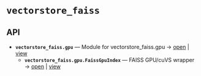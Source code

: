 # `vectorstore_faiss`

<!-- START doctoc generated TOC please keep comment here to allow auto update -->
<!-- END doctoc generated TOC please keep comment here to allow auto update -->

## API
- **`vectorstore_faiss.gpu`** — Module for vectorstore_faiss.gpu → [open](vscode://file//home/paul/kgfoundry/src/vectorstore_faiss/gpu.py:1:1) | [view](gpu.py#L1)
  - **`vectorstore_faiss.gpu.FaissGpuIndex`** — FAISS GPU/cuVS wrapper → [open](vscode://file//home/paul/kgfoundry/src/vectorstore_faiss/gpu.py:22:1) | [view](gpu.py#L22-L257)
